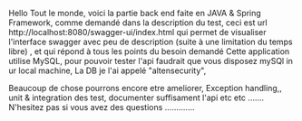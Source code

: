 Hello Tout le monde, voici la partie back end faite en JAVA & Spring Framework, comme demandé dans la description du test,
ceci est url http://localhost:8080/swagger-ui/index.html qui permet de visualiser l'interface swagger avec peu de description (suite à une limitation du temps libre) , et qui répond à tous les points du besoin demandé
Cette application utilise MySQL, pour pouvoir tester l'api faudrait que vous disposez mySQl in ur local machine, La DB je l'ai appelé "altensecurity", 

Beaucoup de chose pourrons encore etre ameliorer, Exception handling,, unit & integration des test, documenter suffisament l'api etc etc .......
N'hesitez pas si vous avez des questions .............
